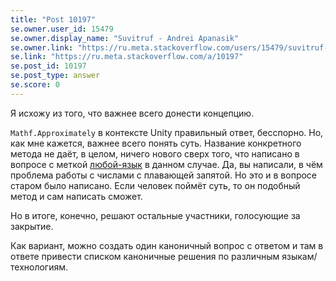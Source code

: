 ```yaml
---
title: "Post 10197"
se.owner.user_id: 15479
se.owner.display_name: "Suvitruf - Andrei Apanasik"
se.owner.link: "https://ru.meta.stackoverflow.com/users/15479/suvitruf-andrei-apanasik"
se.link: "https://ru.meta.stackoverflow.com/a/10197"
se.post_id: 10197
se.post_type: answer
se.score: 0
---
```

<p>Я исхожу из того, что важнее всего донести концепцию. </p>

<p><code>Mathf.Approximately</code> в контексте Unity правильный ответ, бесспорно. Но, как мне кажется, важнее всего понять суть. Название конкретного метода не даёт, в целом, ничего нового сверх того, что написано в вопросе с меткой <a href="https://ru.stackoverflow.com/questions/tagged/%d0%bb%d1%8e%d0%b1%d0%be%d0%b9-%d1%8f%d0%b7%d1%8b%d0%ba" class="post-tag" title="показать вопросы с меткой [любой-язык]" rel="tag">любой-язык</a> в данном случае. Да, вы написали, в чём проблема работы с числами с плавающей запятой. Но это и в вопросе старом было написано. Если человек поймёт суть, то он подобный метод и сам написать сможет.</p>

<p>Но в итоге, конечно, решают остальные участники, голосующие за закрытие.</p>

<p>Как вариант, можно создать один каноничный вопрос с ответом и там в ответе привести списком каноничные решения по различным языкам/технологиям.</p>

